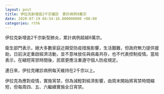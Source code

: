 ```yaml
---
layout: post
title: 伊拉克新增逾2千宗確診　累計病例9萬宗
date: 2020-07-19 04:54:16.000000000 +08:00
categories: rthk
---
```


伊拉克新增逾2千宗新型肺炎，累計病例超越9萬宗。

衛生部門表示，絕大多數家庭近期受防疫措施影響，生活艱難，但政府無力提供援助，日前決定重啟經濟活動，並不意味放任與病毒共存，也不代表控制疫情。當局表示，在縮短宵禁時間後，民眾更應注重遵守個人防疫規定。

連日來，伊拉克確診病例每天維持在2千宗以上。

伊拉克為應對疫情，實施宵禁，但為減輕對經濟影響，由周末開始將宵禁時間縮短，但每周四、五、六繼續實施全日宵禁。
